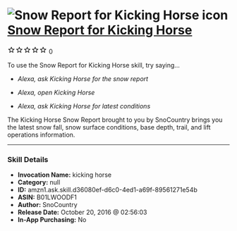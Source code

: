 # &nbsp;<img src="skill_icon" alt="Snow Report for Kicking Horse icon" width="36"> [Snow Report for Kicking Horse](http://alexa.amazon.com/#skills/amzn1.ask.skill.d36080ef-d6c0-4ed1-a69f-89561271e54b)
![0 stars](../../images/ic_star_border_black_18dp_1x.png)![0 stars](../../images/ic_star_border_black_18dp_1x.png)![0 stars](../../images/ic_star_border_black_18dp_1x.png)![0 stars](../../images/ic_star_border_black_18dp_1x.png)![0 stars](../../images/ic_star_border_black_18dp_1x.png) 0

To use the Snow Report for Kicking Horse skill, try saying...

* *Alexa, ask Kicking Horse for the snow report*

* *Alexa, open Kicking Horse*

* *Alexa, ask Kicking Horse for latest conditions*

The Kicking Horse Snow Report brought to you by SnoCountry brings you the latest snow fall, snow surface conditions,  base depth, trail, and lift operations information.

***

### Skill Details

* **Invocation Name:** kicking horse
* **Category:** null
* **ID:** amzn1.ask.skill.d36080ef-d6c0-4ed1-a69f-89561271e54b
* **ASIN:** B01LWOODF1
* **Author:** SnoCountry
* **Release Date:** October 20, 2016 @ 02:56:03
* **In-App Purchasing:** No
